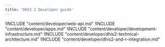 ```yaml
---
title: 'DHIS 2 Developer guide'
---
```

<!--DHIS2-SECTION-ID:index-->

!INCLUDE "content/developer/web-api.md"
!INCLUDE "content/developer/apps.md"
!INCLUDE "content/developer/development-infrastructure.md"
!INCLUDE "content/developer/dhis2-technical-architecture.md"
!INCLUDE "content/developer/dhis2-and-r-integration.md"
